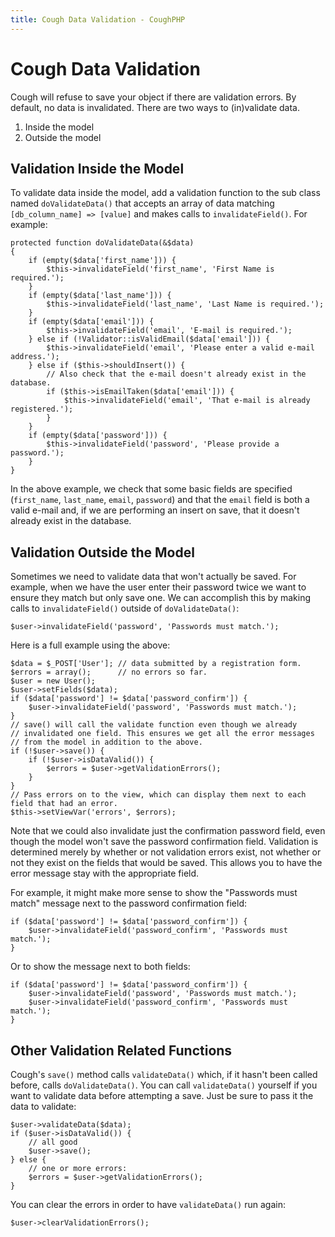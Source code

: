```yaml
---
title: Cough Data Validation - CoughPHP
---
```


Cough Data Validation
=====================

Cough will refuse to save your object if there are validation errors. By default, no data is invalidated. There are two ways to (in)validate data.

1. Inside the model
2. Outside the model

Validation Inside the Model
---------------------------

To validate data inside the model, add a validation function to the sub class named `doValidateData()` that accepts an array of data matching `[db_column_name] => [value]` and makes calls to `invalidateField()`. For example:

	protected function doValidateData(&$data)
	{
		if (empty($data['first_name'])) {
			$this->invalidateField('first_name', 'First Name is required.');
		}
		if (empty($data['last_name'])) {
			$this->invalidateField('last_name', 'Last Name is required.');
		}
		if (empty($data['email'])) {
			$this->invalidateField('email', 'E-mail is required.');
		} else if (!Validator::isValidEmail($data['email'])) {
			$this->invalidateField('email', 'Please enter a valid e-mail address.');
		} else if ($this->shouldInsert()) {
			// Also check that the e-mail doesn't already exist in the database.
			if ($this->isEmailTaken($data['email'])) {
				$this->invalidateField('email', 'That e-mail is already registered.');
			}
		}
		if (empty($data['password'])) {
			$this->invalidateField('password', 'Please provide a password.');
		}
	}

In the above example, we check that some basic fields are specified (`first_name`, `last_name`, `email`, `password`) and that the `email` field is both a valid e-mail and, if we are performing an insert on save, that it doesn't already exist in the database.

Validation Outside the Model
----------------------------

Sometimes we need to validate data that won't actually be saved. For example, when we have the user enter their password twice we want to ensure they match but only save one. We can accomplish this by making calls to `invalidateField()` outside of `doValidateData()`:

	$user->invalidateField('password', 'Passwords must match.');

Here is a full example using the above:

	$data = $_POST['User']; // data submitted by a registration form.
	$errors = array();      // no errors so far.
	$user = new User();
	$user->setFields($data);
	if ($data['password'] != $data['password_confirm']) {
		$user->invalidateField('password', 'Passwords must match.');
	}
	// save() will call the validate function even though we already
	// invalidated one field. This ensures we get all the error messages
	// from the model in addition to the above.
	if (!$user->save()) {
		if (!$user->isDataValid()) {
			$errors = $user->getValidationErrors();
		}
	}
	// Pass errors on to the view, which can display them next to each field that had an error.
	$this->setViewVar('errors', $errors);

Note that we could also invalidate just the confirmation password field, even though the model won't save the password confirmation field. Validation is determined merely by whether or not validation errors exist, not whether or not they exist on the fields that would be saved. This allows you to have the error message stay with the appropriate field.

For example, it might make more sense to show the "Passwords must match" message next to the password confirmation field:

	if ($data['password'] != $data['password_confirm']) {
		$user->invalidateField('password_confirm', 'Passwords must match.');
	}

Or to show the message next to both fields:

	if ($data['password'] != $data['password_confirm']) {
		$user->invalidateField('password', 'Passwords must match.');
		$user->invalidateField('password_confirm', 'Passwords must match.');
	}

Other Validation Related Functions
----------------------------------

Cough's `save()` method calls `validateData()` which, if it hasn't been called before, calls `doValidateData()`. You can call `validateData()` yourself if you want to validate data before attempting a save. Just be sure to pass it the data to validate:

	$user->validateData($data);
	if ($user->isDataValid()) {
		// all good
		$user->save();
	} else {
		// one or more errors:
		$errors = $user->getValidationErrors();
	}

You can clear the errors in order to have `validateData()` run again:

	$user->clearValidationErrors();

